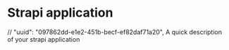 # Strapi application

// "uuid": "097862dd-e1e2-451b-becf-ef82daf71a20",
A quick description of your strapi application
